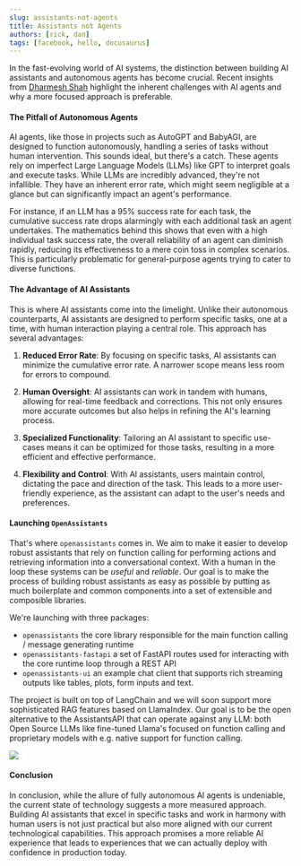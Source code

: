 ```yaml
---
slug: assistants-not-agents
title: Assistants not Agents
authors: [rick, dan]
tags: [facebook, hello, docusaurus]
---
```


In the fast-evolving world of AI systems, the distinction between building AI assistants and autonomous agents has become crucial. Recent insights from [Dharmesh Shah](https://agent.ai/p/why-most-agent-ais-dont-work-yet) highlight the inherent challenges with AI agents and why a more focused approach is preferable.

#### The Pitfall of Autonomous Agents

AI agents, like those in projects such as AutoGPT and BabyAGI, are designed to function autonomously, handling a series of tasks without human intervention. This sounds ideal, but there's a catch. These agents rely on imperfect Large Language Models (LLMs) like GPT to interpret goals and execute tasks. While LLMs are incredibly advanced, they're not infallible. They have an inherent error rate, which might seem negligible at a glance but can significantly impact an agent's performance.

For instance, if an LLM has a 95% success rate for each task, the cumulative success rate drops alarmingly with each additional task an agent undertakes. The mathematics behind this shows that even with a high individual task success rate, the overall reliability of an agent can diminish rapidly, reducing its effectiveness to a mere coin toss in complex scenarios. This is particularly problematic for general-purpose agents trying to cater to diverse functions.

#### The Advantage of AI Assistants

This is where AI assistants come into the limelight. Unlike their autonomous counterparts, AI assistants are designed to perform specific tasks, one at a time, with human interaction playing a central role. This approach has several advantages:

1. **Reduced Error Rate**: By focusing on specific tasks, AI assistants can minimize the cumulative error rate. A narrower scope means less room for errors to compound.

2. **Human Oversight**: AI assistants can work in tandem with humans, allowing for real-time feedback and corrections. This not only ensures more accurate outcomes but also helps in refining the AI's learning process.

3. **Specialized Functionality**: Tailoring an AI assistant to specific use-cases means it can be optimized for those tasks, resulting in a more efficient and effective performance.

4. **Flexibility and Control**: With AI assistants, users maintain control, dictating the pace and direction of the task. This leads to a more user-friendly experience, as the assistant can adapt to the user's needs and preferences.

#### Launching `OpenAssistants`

That's where `openassistants` comes in. We aim to make it easier to develop robust assistants that rely on function calling for performing actions and retrieving information into a conversational context. With a human in the loop these systems can be _useful_ and _reliable_. Our goal is to make the process of building robust assistants as easy as possible by putting as much boilerplate and common components into a set of extensible and composible libraries.

We're launching with three packages:
- `openassistants` the core library responsible for the main function calling / message generating runtime
- `openassistants-fastapi` a set of FastAPI routes used for interacting with the core runtime loop through a REST API
- `openassistants-ui` an example chat client that supports rich streaming outputs like tables, plots, form inputs and text.

The project is built on top of LangChain and we will soon support more sophisticated RAG features based on LlamaIndex. Our goal is to be the open alternative to the AssistantsAPI that can operate against any LLM: both Open Source LLMs like fine-tuned Llama's focused on function calling and proprietary models with e.g. native support for function calling.

![](/img/openassistants.png)

#### Conclusion

In conclusion, while the allure of fully autonomous AI agents is undeniable, the current state of technology suggests a more measured approach. Building AI assistants that excel in specific tasks and work in harmony with human users is not just practical but also more aligned with our current technological capabilities. This approach promises a more reliable AI experience that leads to experiences that we can actually deploy with confidence in production today.